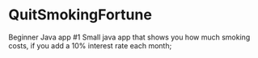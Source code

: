 # QuitSmokingFortune
Beginner Java app #1
Small java app that shows you how much smoking costs, if you add a 10% interest rate each month; 
